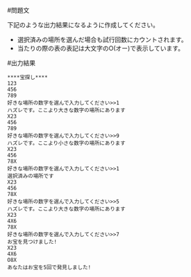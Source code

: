 #問題文

下記のような出力結果になるように作成してください。

- 選択済みの場所を選んだ場合も試行回数にカウントされます。
- 当たりの際の表の表記は大文字のO(オー)で表示しています。


#出力結果
```
****宝探し****
123
456
789
好きな場所の数字を選んで入力してください>>1
ハズレです。ここより大きな数字の場所にあります
X23
456
789
好きな場所の数字を選んで入力してください>>9
ハズレです。ここより小さな数字の場所にあります
X23
456
78X
好きな場所の数字を選んで入力してください>>1
選択済みの場所です
X23
456
78X
好きな場所の数字を選んで入力してください>>5
ハズレです。ここより大きな数字の場所にあります
X23
4X6
78X
好きな場所の数字を選んで入力してください>>7
お宝を見つけました!
X23
4X6
O8X
あなたはお宝を5回で発見しました!

```
